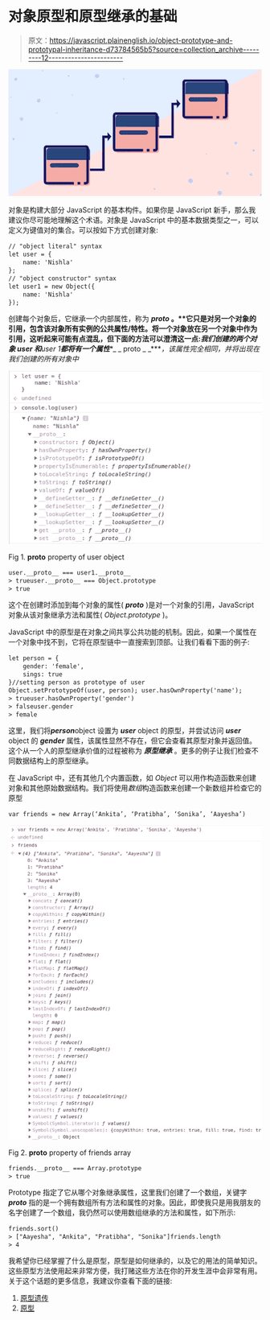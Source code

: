 # 对象原型和原型继承的基础

> 原文：<https://javascript.plainenglish.io/object-prototype-and-prototypal-inheritance-d73784565b5?source=collection_archive---------12----------------------->

![](img/98b7455fc50cf353dac250ad7f994403.png)

对象是构建大部分 JavaScript 的基本构件。如果你是 JavaScript 新手，那么我建议你尽可能地理解这个术语。对象是 JavaScript 中的基本数据类型之一，可以定义为键值对的集合。可以按如下方式创建对象:

```
// "object literal" syntax
let user = {
    name: 'Nishla'
};
// "object constructor" syntax
let user1 = new Object({
    name: 'Nishla'
});
```

创建每个对象后，它继承一个内部属性，称为 ***__proto__* 。**它只是对另一个对象的引用，包含该对象所有实例的公共属性/特性。将一个对象放在另一个对象中作为引用，这听起来可能有点混乱，但下面的方法可以澄清这一点:*我们创建的两个对象* ***user*** *和****user 1****都将有一个属性****_ _ proto _ _****，该属性完全相同，并将出现在我们创建的所有对象中*

![](img/061ae27efafe531587592b42ada498fc.png)

Fig 1\. __proto__ property of user object

```
user.__proto__ === user1.__proto__
> trueuser.__proto__ === Object.prototype
> true
```

这个在创建时添加到每个对象的属性( *__proto__* )是对一个对象的引用，JavaScript 对象从该对象继承方法和属性( *Object.prototype* )。

JavaScript 中的原型是在对象之间共享公共功能的机制。因此，如果一个属性在一个对象中找不到，它将在原型链中一直搜索到顶部。让我们看看下面的例子:

```
let person = {
    gender: 'female',
    sings: true
}//setting person as prototype of user
Object.setPrototypeOf(user, person); user.hasOwnProperty('name');
> trueuser.hasOwnProperty('gender')
> falseuser.gender
> female
```

这里，我们将***person***object 设置为 ***user*** object 的原型，并尝试访问 ***user*** object 的 ***gender*** 属性，该属性显然不存在，但它会查看其原型对象并返回值。这个从一个人的原型继承价值的过程被称为 ***原型继承*** 。更多的例子让我们检查不同数据结构上的原型继承。

在 JavaScript 中，还有其他几个内置函数，如 *Object* 可以用作构造函数来创建对象和其他原始数据结构。我们将使用*数组*构造函数来创建一个新数组并检查它的原型

```
var friends = new Array(‘Ankita’, ‘Pratibha’, ‘Sonika’, ‘Aayesha’)
```

![](img/a09924e46647e404751e625a40414669.png)

Fig 2\. __proto__ property of friends array

```
friends.__proto__ === Array.prototype
> true
```

Prototype 指定了它从哪个对象继承属性，这里我们创建了一个数组，关键字 ***__proto__*** 指的是一个拥有数组所有方法和属性的对象。因此，即使我只是用我朋友的名字创建了一个数组，我仍然可以使用数组继承的方法和属性，如下所示:

```
friends.sort()
> ["Aayesha", "Ankita", "Pratibha", "Sonika"]friends.length
> 4
```

我希望你已经掌握了什么是原型，原型是如何继承的，以及它的用法的简单知识。这些原型方法使用起来非常方便，我打赌这些方法在你的开发生涯中会非常有用。关于这个话题的更多信息，我建议你查看下面的链接:

1.  [原型遗传](https://javascript.info/prototype-inheritance)
2.  [原型](https://github.com/getify/You-Dont-Know-JS/blob/1st-ed/this%20%26%20object%20prototypes/ch5.md)
